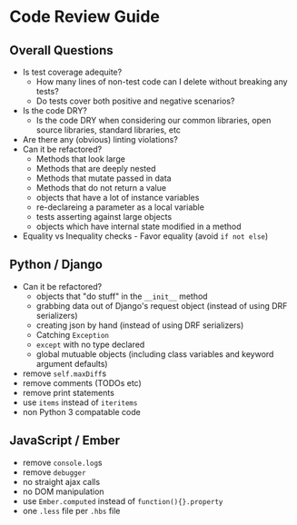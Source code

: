 # Code Review Guide


## Overall Questions

  - Is test coverage adequite?
    - How many lines of non-test code can I delete without breaking any tests?
    - Do tests cover both positive and negative scenarios?
  - Is the code DRY?
    - Is the code DRY when considering our common libraries, open source libraries, standard libraries, etc
  - Are there any (obvious) linting violations?
  - Can it be refactored?
    - Methods that look large
    - Methods that are deeply nested
    - Methods that mutate passed in data
    - Methods that do not return a value
    - objects that have a lot of instance variables
    - re-declareing a parameter as a local variable
    - tests asserting against large objects
    - objects which have internal state modified in a method
  - Equality vs Inequality checks - Favor equality (avoid `if not else`)


## Python / Django

  - Can it be refactored?
    - objects that "do stuff" in the `__init__` method
    - grabbing data out of Django's request object (instead of using DRF serializers)
    - creating json by hand (instead of using DRF serializers)
    - Catching `Exception`
    - `except` with no type declared
    - global mutuable objects (including class variables and keyword argument defaults)
  - remove `self.maxDiff`s
  - remove comments (TODOs etc)
  - remove print statements
  - use `items` instead of `iteritems`
  - non Python 3 compatable code


## JavaScript / Ember

  - remove `console.log`s
  - remove `debugger`
  - no straight ajax calls
  - no DOM manipulation
  - use `Ember.computed` instead of `function(){}.property`
  - one `.less` file per `.hbs` file
